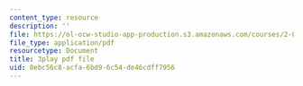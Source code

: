 ```yaml
---
content_type: resource
description: ''
file: https://ol-ocw-studio-app-production.s3.amazonaws.com/courses/2-003sc-engineering-dynamics-fall-2011/0ebc56c8acfa6bd96c54de46cdff7956_7kcWV6zlcRU.pdf
file_type: application/pdf
resourcetype: Document
title: 3play pdf file
uid: 0ebc56c8-acfa-6bd9-6c54-de46cdff7956
---
```

